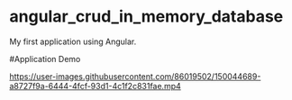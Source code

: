 # angular_crud_in_memory_database
My first application using Angular.

#Application Demo



https://user-images.githubusercontent.com/86019502/150044689-a8727f9a-6444-4fcf-93d1-4c1f2c831fae.mp4


